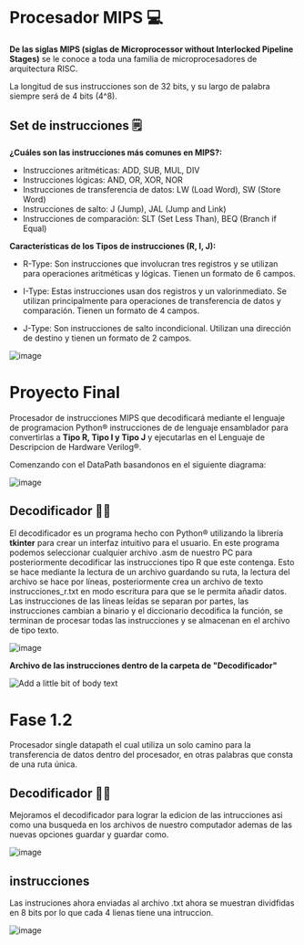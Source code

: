 
# Procesador MIPS 💻
**De las siglas MIPS (siglas de Microprocessor without Interlocked Pipeline Stages)** se le conoce a toda una familia de microprocesadores de arquitectura RISC.

La longitud de sus instrucciones son de 32 bits, y su largo de palabra siempre será de 4 bits (4^8).

## Set de instrucciones 🗒️
**¿Cuáles son las instrucciones más comunes en MIPS?:**

-  Instrucciones aritméticas: ADD, SUB, MUL, DIV
-  Instrucciones lógicas: AND, OR, XOR, NOR
-  Instrucciones de transferencia de datos: LW (Load Word), SW (Store Word)
-  Instrucciones de salto: J (Jump), JAL (Jump and Link)
-  Instrucciones de comparación: SLT (Set Less Than), BEQ (Branch if Equal)

**Características de los Tipos de instrucciones (R, I, J):**

-  R-Type: Son instrucciones que involucran tres registros y se utilizan para operaciones aritméticas y lógicas. Tienen un formato de 6 campos.

- I-Type: Estas instrucciones usan dos registros y un valorinmediato. Se utilizan principalmente para operaciones de transferencia de datos y comparación. Tienen un formato de 4 campos.
- J-Type: Son instrucciones de salto incondicional. Utilizan una dirección de destino y tienen un formato de 2 campos.

![image](https://github.com/DeniceMorones/Proyecto-Final-/assets/165964044/e80b69c9-a505-46d6-b221-64c1e6c2921b)


# Proyecto Final

Procesador de instrucciones MIPS que decodificará mediante el lenguaje de programacion Python&reg; instrucciones de de lenguaje ensamblador para convertirlas a **Tipo R, Tipo I y Tipo J** y ejecutarlas en el Lenguaje de Descripcion de Hardware Verilog&reg;.

Comenzando con el DataPath basandonos en el siguiente diagrama:

![image](https://github.com/DeniceMorones/Proyecto-Final-/assets/165964044/1fc0d74c-0fdf-48e3-bb35-d91b7660de6e)

## Decodificador 👨‍💻

El decodificador es un programa hecho con Python&reg; utilizando la librería **tkinter** para crear un interfaz intuitivo para el usuario.
En este programa podemos seleccionar cualquier archivo .asm de nuestro PC para posteriormente decodificar las instrucciones tipo R que este contenga. Esto se hace mediante la lectura de un archivo guardando su ruta, la lectura del archivo se hace por líneas, posteriormente crea un archivo de texto instrucciones_r.txt en modo escritura para que se le permita añadir datos.
Las instrucciones de las líneas leídas se separan por partes, las instrucciones cambian a binario y el diccionario decodifica la función, se terminan de procesar todas las instrucciones y se almacenan en el archivo de tipo texto.

![image](https://github.com/DeniceMorones/Proyecto-Final-/assets/165964044/309faf8d-63cf-4eca-b495-d6c21bbb9429)

**Archivo de las instrucciones dentro de la carpeta de "Decodificador"**

![Add a little bit of body text](https://github.com/DeniceMorones/Proyecto-Final-/assets/165964044/2f7e6d92-e814-432f-abab-44bfebb8e98b) 

# Fase 1.2

Procesador single datapath el cual utiliza un solo camino para la transferencia de datos dentro del procesador, en otras palabras que consta de una ruta única.

## Decodificador 👨‍💻

Mejoramos el decodificador para lograr la edicion de las intrucciones asi como una busqueda en los archivos de nuestro computador ademas de las nuevas opciones guardar y guardar como. 

![image](https://github.com/DeniceMorones/Proyecto-Final-/assets/167491829/104172dd-b7c0-4cec-b830-e924eaf2506a)

## instrucciones 

Las instruciones ahora enviadas al archivo .txt ahora se muestran dividfidas en 8 bits por lo que cada 4 lienas tiene una intruccion.

![image](https://github.com/DeniceMorones/Proyecto-Final-/assets/167491829/2043bd28-364e-4ca6-ab61-c5fde7694d92)


